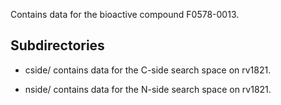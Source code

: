 Contains data for the bioactive compound F0578-0013.

## Subdirectories

- cside/ contains data for the C-side search space on rv1821.

- nside/ contains data for the N-side search space on rv1821.

